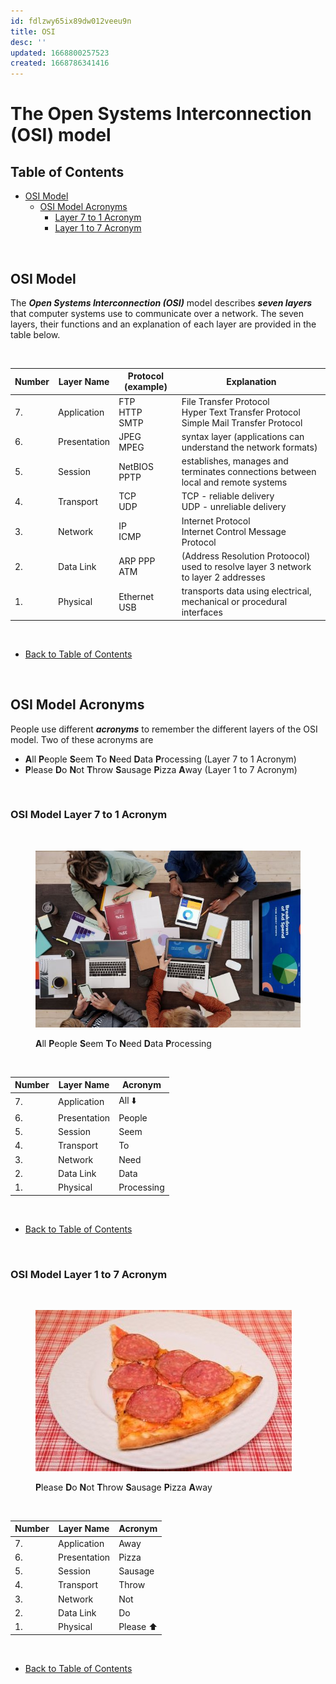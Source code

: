 ```yaml
---
id: fdlzwy65ix89dw012veeu9n
title: OSI
desc: ''
updated: 1668800257523
created: 1668786341416
---
```



<link href="style.css" rel="stylesheet"></link> 

# The Open Systems Interconnection (OSI) model

<div class="toc">

## Table of Contents 

  - [OSI Model](#osi-model)
    - [OSI Model Acronyms](#osi-model-acronyms)
      - [Layer 7 to 1 Acronym](#osi-model-layer-7-to-1-acronym)
      - [Layer 1 to 7 Acronym](#osi-model-layer-1-to-7-acronym)
 </div>

<br>

## OSI Model

The ***Open Systems Interconnection (OSI)*** model describes ***seven layers*** that computer systems use to communicate over a network.
The seven layers, their functions and an explanation of each layer are provided in the table below.

<br>

| Number| Layer Name | Protocol (example) | Explanation
|------|-------| -------| -------|
| 7.| Application | FTP <br> HTTP <br> SMTP |  File Transfer Protocol <br> Hyper Text Transfer Protocol <br> Simple Mail Transfer Protocol| 
| 6.| Presentation | JPEG <br> MPEG| syntax layer (applications can understand the network formats) | 
| 5.| Session | NetBIOS <br> PPTP | establishes, manages and terminates connections between local and remote systems | 
| 4.| Transport | TCP <br> UDP | TCP - reliable delivery <br> UDP - unreliable delivery | 
| 3.| Network | IP <br> ICMP <br> | Internet Protocol <br> Internet Control Message Protocol  | 
| 2.| Data Link | ARP  PPP <br> ATM | (Address Resolution Protoocol) <br> used to resolve layer 3 network to layer 2 addresses | 
| 1.| Physical | Ethernet <br> USB  | transports data using electrical, mechanical or procedural interfaces | 

<br>

- [Back to Table of Contents](#table-of-contents)

<br>
  
## OSI Model Acronyms

People use different ***acronyms*** to remember the different layers of the OSI model. Two of these acronyms are
- **A**ll **P**eople **S**eem **T**o **N**eed **D**ata **P**rocessing
(Layer 7 to 1 Acronym) 
- **P**lease **D**o **N**ot **T**hrow **S**ausage **P**izza **A**way
(Layer 1 to 7 Acronym)

<br>


### OSI Model Layer 7 to 1 Acronym
<br>
<figure>
    <img src="assets/images/data_processing_mini.jpg"
         alt="Pizza">
    <figcaption>

**A**ll **P**eople **S**eem **T**o **N**eed **D**ata **P**rocessing
    </figcaption>
</figure>


<br>

| Number| Layer Name | Acronym
|------|-------|-------|
| 7.| Application | All ⬇️| 
| 6.| Presentation | People |
| 5.| Session | Seem | 
| 4.| Transport | To |
| 3.| Network | Need |
| 2.| Data Link | Data |
| 1.| Physical | Processing |

<br>

- [Back to Table of Contents](#table-of-contents)
 
<br>

### OSI Model Layer 1 to 7 Acronym
<br>



<figure>
    <img src="assets/images/sausage_pizza.jpg"
         width="410" 
         height="258"
         alt="Pizza">
    <figcaption>

**P**lease **D**o **N**ot **T**hrow **S**ausage **P**izza **A**way
    </figcaption>
</figure>



<br>

| Number| Layer Name | Acronym
|------|-------|-------|
| 7.| Application | Away | 
| 6.| Presentation | Pizza  |
| 5.| Session | Sausage | 
| 4.| Transport | Throw |
| 3.| Network | Not |
| 2.| Data Link | Do |
| 1.| Physical | Please ⬆️|



<br>

- [Back to Table of Contents](#table-of-contents)

<br>
